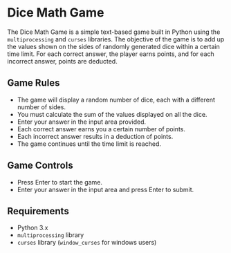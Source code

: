 # Dice Math Game

The Dice Math Game is a simple text-based game built in Python using the `multiprocessing` and `curses` libraries. The objective of the game is to add up the values shown on the sides of randomly generated dice within a certain time limit. For each correct answer, the player earns points, and for each incorrect answer, points are deducted.

## Game Rules

- The game will display a random number of dice, each with a different number of sides.
- You must calculate the sum of the values displayed on all the dice.
- Enter your answer in the input area provided.
- Each correct answer earns you a certain number of points.
- Each incorrect answer results in a deduction of points.
- The game continues until the time limit is reached.

## Game Controls

- Press Enter to start the game.
- Enter your answer in the input area and press Enter to submit.

## Requirements

- Python 3.x
- `multiprocessing` library
- `curses` library (`window_curses` for windows users)

